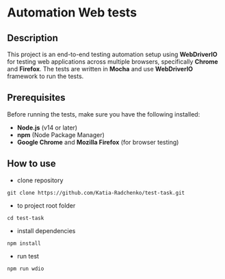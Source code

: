 # Automation Web tests

## Description

This project is an end-to-end testing automation setup using **WebDriverIO** for testing web applications across multiple browsers, specifically **Chrome** and **Firefox**. The tests are written in **Mocha** and use **WebDriverIO** framework to run the tests.


## Prerequisites

Before running the tests, make sure you have the following installed:

- **Node.js** (v14 or later)
- **npm** (Node Package Manager)
- **Google Chrome** and **Mozilla Firefox** (for browser testing)


## How to use

- clone repository
```
git clone https://github.com/Katia-Radchenko/test-task.git
```
- to project root folder
```
cd test-task
```
- install dependencies
```
npm install
```
- run test
```
npm run wdio
```